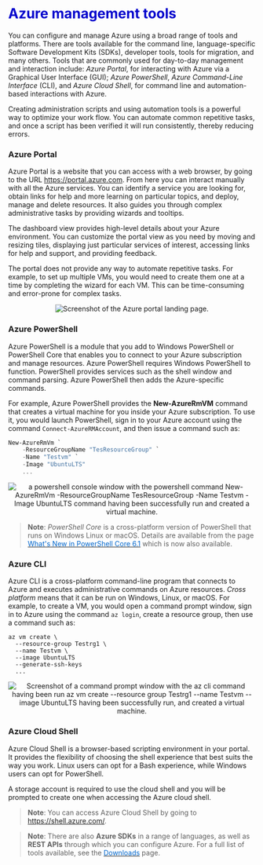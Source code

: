 <h1><strong><span style="color: #0000CD;">Azure management tools</span></strong></h1>


You can configure and manage Azure using a broad range of tools and platforms. There are tools available for the command line, language-specific Software Development Kits (SDKs), developer tools, tools for migration, and many others. Tools that are commonly used for day-to-day management and interaction include: *Azure Portal*, for interacting with Azure via a Graphical User Interface (GUI); *Azure PowerShell*, *Azure Command-Line Interface* (CLI), and *Azure Cloud Shell*, for command line and automation-based interactions with Azure.

Creating administration scripts and using automation tools is a powerful way to optimize your work flow. You can automate common repetitive tasks, and once a script has been verified it will run consistently, thereby reducing errors.


### **Azure Portal**
Azure Portal is a website that you can access with a web browser, by going to the URL <a href="https://portal.azure.com" target="_blank"><span style="color: #0066cc;" color="#0066cc">https://portal.azure.com</span></a>. From here you can interact manually with all the Azure services. You can identify a service you are looking for, obtain links for help and more learning on particular topics, and deploy, manage and delete resources. It also guides you through complex administrative tasks by providing wizards and tooltips.

The dashboard view provides high-level details about your Azure environment. You can customize the portal view as you need by moving and resizing tiles, displaying just particular services of interest, accessing links for help and support, and providing feedback.

The portal does not provide any way to automate repetitive tasks. For example, to set up multiple VMs, you would need to create them one at a time by completing the wizard for each VM. This can be time-consuming and error-prone for complex tasks. 

<p style="text-align:center;"><img src="../Linked_Image_Files/azureportal.png" alt="Screenshot of the Azure portal landing page."></p>


### **Azure PowerShell**
Azure PowerShell is a module that you add to Windows PowerShell or PowerShell Core that enables you to connect to your Azure subscription and manage resources. Azure PowerShell requires Windows PowerShell to function. PowerShell provides services such as the shell window and command parsing. Azure PowerShell then adds the Azure-specific commands.

For example, Azure PowerShell provides the **New-AzureRmVM** command that creates a virtual machine for you inside your Azure subscription. To use it, you would launch PowerShell, sign in to your Azure account using the command `Connect-AzureRMAccount`, and then issue a command such as:


```powershell
New-AzureRmVm `
    -ResourceGroupName "TesResourceGroup" `
    -Name "Testvm" `
    -Image "UbuntuLTS"
    ...
```


<p style="text-align:center;"><img src="../Linked_Image_Files/powershell1.png" alt="a powershell console window with the powershell command New-AzureRmVm     -ResourceGroupName TesResourceGroup  -Name Testvm -Image UbuntuLTS command having been successfully run and created a virtual machine."></p>


> **Note**: *PowerShell Core* is a cross-platform version of PowerShell that runs on Windows Linux or macOS. Details are available from the page <a href="https://docs.microsoft.com/en-us/powershell/scripting/whats-new/what-s-new-in-powershell-core-60?view=powershell-6" target="_blank"><span style="color: #0066cc;" color="#0066cc"> What's New in PowerShell Core 6.1</span></a> which is now also available.

### **Azure CLI**
Azure CLI is a cross-platform command-line program that connects to Azure and executes administrative commands on Azure resources. *Cross platform* means that it can be run on Windows, Linux, or macOS. For example, to create a VM, you would open a command prompt window, sign in to Azure using the command `az login`, create a resource group, then use a command such as:

```azurecli
az vm create \
  --resource-group Testrg1 \
  --name Testvm \
  --image UbuntuLTS
  --generate-ssh-keys
  ...
```

<p style="text-align:center;"><img src="../Linked_Image_Files/azclivmcreate.png" alt="Screenshot of a command prompt window with the az cli command having been run az vm create --resource group Testrg1 --name Testvm --image UbuntuLTS having been successfully run, and created a virtual machine."></p>



### **Azure Cloud Shell**
Azure Cloud Shell is a browser-based scripting environment in your portal. It provides the flexibility of choosing the shell experience that best suits the way you work. Linux users can opt for a Bash experience, while Windows users can opt for PowerShell.

A storage account is required to use the cloud shell and you will be prompted to create one when accessing the Azure cloud shell.


> **Note**: You can access Azure Cloud Shell by going to <a href="https://shell.azure.com/" target="_blank"><span style="color: #0066cc;" color="#0066cc"> https://shell.azure.com/</span></a>.




> **Note**: There are also <b>Azure SDKs</b> in a range of languages, as well as <b>REST APIs</b> through which you can configure Azure. For a full list of tools available, see the <a href="https://azure.microsoft.com/en-us/downloads/" target="_blank"><span style="color: #0066cc;" color="#0066cc">Downloads</span></a> page.
